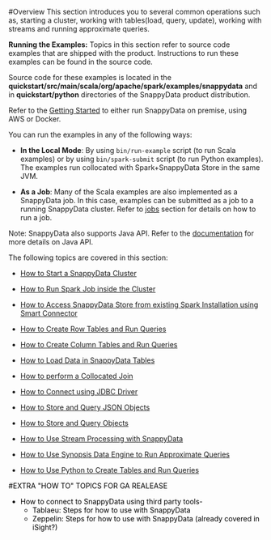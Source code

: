 #Overview
This section introduces you to several common operations such as, starting a cluster, working with tables(load, query, update), working with streams and running approximate queries.

**Running the Examples:**
Topics in this section refer to source code examples that are shipped with the product. Instructions to run these examples can be found in the source code.

Source code for these examples is located in the **quickstart/src/main/scala/org/apache/spark/examples/snappydata** and in **quickstart/python** directories of the SnappyData product distribution.

Refer to the [Getting Started](quickstart.md) to either run SnappyData on premise, using AWS or Docker. 

You can run the examples in any of the following ways:

* **In the Local Mode**: By using `bin/run-example` script (to run Scala examples) or by using `bin/spark-submit` script (to run Python examples). The examples run collocated with Spark+SnappyData Store in the same JVM. 

* **As a Job**:	Many of the Scala examples are also implemented as a SnappyData job. In this case, examples can be submitted as a job to a running SnappyData cluster. Refer to [jobs](#howto-job) section for details on how to run a job.

<Note> Note: SnappyData also supports Java API. Refer to the [documentation](programming_guide/#building-snappy-applications-using-spark-api) for more details on Java API.</note>

The following topics are covered in this section:

* [How to Start a SnappyData Cluster](how_to/start_snappydata_cluster.md#howto-startCluster)

* [How to Run Spark Job inside the Cluster](how_to/run_spark_job_inside_the_cluster.md#howto-job)

* [How to Access SnappyData Store from existing Spark Installation using Smart Connector](how_to/access_snappydata_store.md#howto-splitmode)

* [How to Create Row Tables and Run Queries](how_to/create_column_tables_and_run_queries.md#howto-row)

* [How to Create Column Tables and Run Queries](how_to/create_row_tables_and_run_queries.md#howto-column)

* [How to Load Data in SnappyData Tables](how_to/load_data_in_snappydata_tables.md#howto-load)

* [How to perform a Collocated Join](how_to/perform_a_collocated_join.md#howto-collacatedJoin)

* [How to Connect using JDBC Driver](how_to/connect_using_jdbc_driver.md#howto-jdbc)

* [How to Store and Query JSON Objects](how_to/store_and_query_json_objects.md#howto-JSON)

* [How to Store and Query Objects](how_to/store_and_query_objects.md#howto-objects)

* [How to Use Stream Processing with SnappyData](how_to/use_stream_processing.md#howto-streams)

* [How to Use Synopsis Data Engine to Run Approximate Queries](how_to/use_synopsis_data_engine.md#howto-sde)

* [How to Use Python to Create Tables and Run Queries](how_to/use_python_to_create_tables_and_run_queries.md#howto-python)

<mark>

#EXTRA "HOW TO" TOPICS FOR GA REALEASE

* How to connect to SnappyData using third party tools-
	- Tablaeu: Steps for how to use with SnappyData
	- Zeppelin: Steps for how to use with SnappyData (already covered in iSight?)

</mark>
